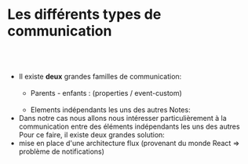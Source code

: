 <!-- .slide -->
# Les différents types de communication
<br><br>

- Il existe __deux__ grandes familles de communication: <br><br>
    - Parents - enfants : (properties / event-custom)<br><br>
    - Elements indépendants les uns des autres
Notes:
 - Dans notre cas nous allons nous intéresser particulièrement à la communication entre des éléments indépendants les uns des autres
 Pour ce faire, il existe deux grandes solution:
  - mise en place d'une architecture flux (provenant du monde React => problème de notifications)
